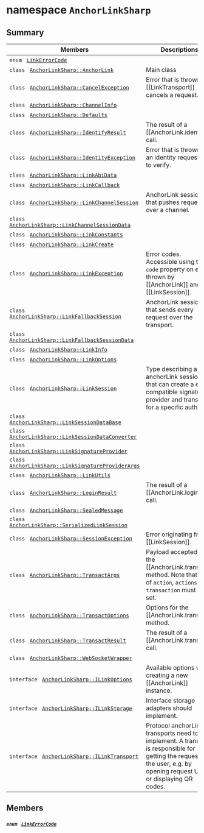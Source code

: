 # namespace `AnchorLinkSharp` 

## Summary

 Members                                | Descriptions                                
----------------------------------------|---------------------------------------------
`enum ` [`LinkErrorCode`](#namespace_anchor_link_sharp_1a92a85044068cecc9fbc18797e0626208)            | 
`class ` [`AnchorLinkSharp::AnchorLink`](.github/workflows/documentation/md/AnchorLinkSharp--AnchorLink.md#class_anchor_link_sharp_1_1_anchor_link) | Main class
`class ` [`AnchorLinkSharp::CancelException`](.github/workflows/documentation/md/AnchorLinkSharp--CancelException.md#class_anchor_link_sharp_1_1_cancel_exception) | Error that is thrown if a [[LinkTransport]] cancels a request.
`class ` [`AnchorLinkSharp::ChannelInfo`](.github/workflows/documentation/md/AnchorLinkSharp--ChannelInfo.md#class_anchor_link_sharp_1_1_channel_info) | 
`class ` [`AnchorLinkSharp::Defaults`](.github/workflows/documentation/md/AnchorLinkSharp--Defaults.md#class_anchor_link_sharp_1_1_defaults) | 
`class ` [`AnchorLinkSharp::IdentifyResult`](.github/workflows/documentation/md/AnchorLinkSharp--IdentifyResult.md#class_anchor_link_sharp_1_1_identify_result) | The result of a [[AnchorLink.identify]] call.
`class ` [`AnchorLinkSharp::IdentityException`](.github/workflows/documentation/md/AnchorLinkSharp--IdentityException.md#class_anchor_link_sharp_1_1_identity_exception) | Error that is thrown if an identity request fails to verify.
`class ` [`AnchorLinkSharp::LinkAbiData`](.github/workflows/documentation/md/AnchorLinkSharp--LinkAbiData.md#class_anchor_link_sharp_1_1_link_abi_data) | 
`class ` [`AnchorLinkSharp::LinkCallback`](.github/workflows/documentation/md/AnchorLinkSharp--LinkCallback.md#class_anchor_link_sharp_1_1_link_callback) | 
`class ` [`AnchorLinkSharp::LinkChannelSession`](.github/workflows/documentation/md/AnchorLinkSharp--LinkChannelSession.md#class_anchor_link_sharp_1_1_link_channel_session) | AnchorLink session that pushes requests over a channel.
`class ` [`AnchorLinkSharp::LinkChannelSessionData`](.github/workflows/documentation/md/AnchorLinkSharp--LinkChannelSessionData.md#class_anchor_link_sharp_1_1_link_channel_session_data) | 
`class ` [`AnchorLinkSharp::LinkConstants`](.github/workflows/documentation/md/AnchorLinkSharp--LinkConstants.md#class_anchor_link_sharp_1_1_link_constants) | 
`class ` [`AnchorLinkSharp::LinkCreate`](.github/workflows/documentation/md/AnchorLinkSharp--LinkCreate.md#class_anchor_link_sharp_1_1_link_create) | 
`class ` [`AnchorLinkSharp::LinkException`](.github/workflows/documentation/md/AnchorLinkSharp--LinkException.md#class_anchor_link_sharp_1_1_link_exception) | Error codes. Accessible using the `code` property on errors thrown by [[AnchorLink]] and [[LinkSession]].
`class ` [`AnchorLinkSharp::LinkFallbackSession`](.github/workflows/documentation/md/AnchorLinkSharp--LinkFallbackSession.md#class_anchor_link_sharp_1_1_link_fallback_session) | AnchorLink session that sends every request over the transport.
`class ` [`AnchorLinkSharp::LinkFallbackSessionData`](.github/workflows/documentation/md/AnchorLinkSharp--LinkFallbackSessionData.md#class_anchor_link_sharp_1_1_link_fallback_session_data) | 
`class ` [`AnchorLinkSharp::LinkInfo`](.github/workflows/documentation/md/AnchorLinkSharp--LinkInfo.md#class_anchor_link_sharp_1_1_link_info) | 
`class ` [`AnchorLinkSharp::LinkOptions`](.github/workflows/documentation/md/AnchorLinkSharp--LinkOptions.md#class_anchor_link_sharp_1_1_link_options) | 
`class ` [`AnchorLinkSharp::LinkSession`](.github/workflows/documentation/md/AnchorLinkSharp--LinkSession.md#class_anchor_link_sharp_1_1_link_session) | Type describing a anchorLink session that can create a eosjs compatible signature provider and transact for a specific auth.
`class ` [`AnchorLinkSharp::LinkSessionDataBase`](.github/workflows/documentation/md/AnchorLinkSharp--LinkSessionDataBase.md#class_anchor_link_sharp_1_1_link_session_data_base) | 
`class ` [`AnchorLinkSharp::LinkSessionDataConverter`](.github/workflows/documentation/md/AnchorLinkSharp--LinkSessionDataConverter.md#class_anchor_link_sharp_1_1_link_session_data_converter) | 
`class ` [`AnchorLinkSharp::LinkSignatureProvider`](.github/workflows/documentation/md/AnchorLinkSharp--LinkSignatureProvider.md#class_anchor_link_sharp_1_1_link_signature_provider) | 
`class ` [`AnchorLinkSharp::LinkSignatureProviderArgs`](.github/workflows/documentation/md/AnchorLinkSharp--LinkSignatureProviderArgs.md#class_anchor_link_sharp_1_1_link_signature_provider_args) | 
`class ` [`AnchorLinkSharp::LinkUtils`](.github/workflows/documentation/md/AnchorLinkSharp--LinkUtils.md#class_anchor_link_sharp_1_1_link_utils) | 
`class ` [`AnchorLinkSharp::LoginResult`](.github/workflows/documentation/md/AnchorLinkSharp--LoginResult.md#class_anchor_link_sharp_1_1_login_result) | The result of a [[AnchorLink.login]] call.
`class ` [`AnchorLinkSharp::SealedMessage`](.github/workflows/documentation/md/AnchorLinkSharp--SealedMessage.md#class_anchor_link_sharp_1_1_sealed_message) | 
`class ` [`AnchorLinkSharp::SerializedLinkSession`](.github/workflows/documentation/md/AnchorLinkSharp--SerializedLinkSession.md#class_anchor_link_sharp_1_1_serialized_link_session) | 
`class ` [`AnchorLinkSharp::SessionException`](.github/workflows/documentation/md/AnchorLinkSharp--SessionException.md#class_anchor_link_sharp_1_1_session_exception) | Error originating from a [[LinkSession]].
`class ` [`AnchorLinkSharp::TransactArgs`](.github/workflows/documentation/md/AnchorLinkSharp--TransactArgs.md#class_anchor_link_sharp_1_1_transact_args) | Payload accepted by the [[AnchorLink.transact]] method. Note that one of `action`, `actions` or `transaction` must be set.
`class ` [`AnchorLinkSharp::TransactOptions`](.github/workflows/documentation/md/AnchorLinkSharp--TransactOptions.md#class_anchor_link_sharp_1_1_transact_options) | Options for the [[AnchorLink.transact]] method.
`class ` [`AnchorLinkSharp::TransactResult`](.github/workflows/documentation/md/AnchorLinkSharp--TransactResult.md#class_anchor_link_sharp_1_1_transact_result) | The result of a [[AnchorLink.transact]] call.
`class ` [`AnchorLinkSharp::WebSocketWrapper`](.github/workflows/documentation/md/AnchorLinkSharp--WebSocketWrapper.md#class_anchor_link_sharp_1_1_web_socket_wrapper) | 
`interface ` [`AnchorLinkSharp::ILinkOptions`](#interface_anchor_link_sharp_1_1_i_link_options) | Available options when creating a new [[AnchorLink]] instance.
`interface ` [`AnchorLinkSharp::ILinkStorage`](#interface_anchor_link_sharp_1_1_i_link_storage) | Interface storage adapters should implement.
`interface ` [`AnchorLinkSharp::ILinkTransport`](#interface_anchor_link_sharp_1_1_i_link_transport) | Protocol anchorLink transports need to implement. A transport is responsible for getting the request to the user, e.g. by opening request URIs or displaying QR codes.

## Members

##### `enum ` [`LinkErrorCode`](#namespace_anchor_link_sharp_1a92a85044068cecc9fbc18797e0626208) 

